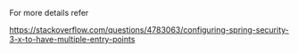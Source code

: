 For more details refer

https://stackoverflow.com/questions/4783063/configuring-spring-security-3-x-to-have-multiple-entry-points

